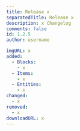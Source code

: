 ```yaml
---
title: Release x
separatedTitle: Release x
description: x Changelog
comments: false
id: 1.2.5
author: username

imgURL: x
added:
  - Blocks:
    - x
  - Items:
    - x
  - Entities:
  	- x
changed:
  - x
removed:
  - x
downloadURL: x
---
```

